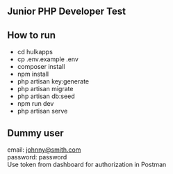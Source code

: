 ## Junior PHP Developer Test
## How to run
 - cd hulkapps
 - cp .env.example .env
 - composer install
 - npm install
 - php artisan key:generate
 - php artisan migrate
 - php artisan db:seed
 - npm run dev
 - php artisan serve

## Dummy user
email: johnny@smith.com
<br/>
password: password
<br/>
Use token from dashboard for authorization in Postman
